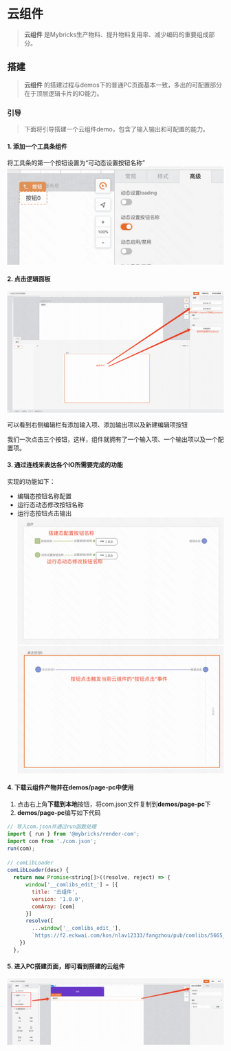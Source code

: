 # 云组件

>**云组件** 是Mybricks生产物料、提升物料复用率、减少编码的重要组成部分。

## 搭建

>**云组件** 的搭建过程与demos下的普通PC页面基本一致，多出的可配置部分在于顶层逻辑卡片的IO能力。

### 引导
>下面将引导搭建一个云组件demo，包含了输入输出和可配置的能力。
#### 1. 添加一个工具条组件
将工具条的第一个按钮设置为“可动态设置按钮名称”
![img_2.png](./images/img_2.jpg)


#### 2. 点击逻辑面板
![img_1.png](./images/img_1.jpg)

可以看到右侧编辑栏有添加输入项、添加输出项以及新建编辑项按钮

我们一次点击三个按钮，这样，组件就拥有了一个输入项、一个输出项以及一个配置项。


#### 3. 通过连线来表达各个IO所需要完成的功能
实现的功能如下：
- 编辑态按钮名称配置
- 运行态动态修改按钮名称
- 运行态按钮点击输出
![img_3.png](./images/img_3.jpg)
![img_4.png](./images/img_4.jpg)

#### 4. 下载云组件产物并在demos/page-pc中使用
1. 点击右上角**下载到本地**按钮，将com.json文件复制到**demos/page-pc**下
2. **demos/page-pc**编写如下代码
``` javascript
// 导入com.json并通过run函数处理
import { run } from '@mybricks/render-com';
import com from './com.json';
run(com);

// comLibLoader
comLibLoader(desc) {
  return new Promise<string[]>((resolve, reject) => {
      window['__comlibs_edit_'] = [{
        title: '云组件',
        version: '1.0.0',
        comAray: [com]
      }]
      resolve([
        ...window['__comlibs_edit_'],
        `https://f2.eckwai.com/kos/nlav12333/fangzhou/pub/comlibs/5665_1.1.12/2023-03-31_12-19-17/edit.js`])
    })
  },
```

#### 5. 进入PC搭建页面，即可看到搭建的云组件
![img_5.png](./images/img_5.jpg)
